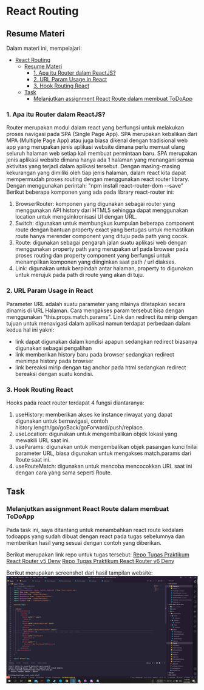 # React Routing

## Resume Materi
Dalam materi ini, mempelajari:
- [React Routing](#react-routing)
  - [Resume Materi](#resume-materi)
    - [1. Apa itu Router dalam ReactJS?](#1-apa-itu-router-dalam-reactjs)
    - [2. URL Param Usage in React](#2-url-param-usage-in-react)
    - [3. Hook Routing React](#3-hook-routing-react)
  - [Task](#task)
    - [Melanjutkan assignment React Route dalam membuat ToDoApp](#melanjutkan-assignment-react-route-dalam-membuat-todoapp)

### 1. Apa itu Router dalam ReactJS?
Router merupakan modul dalam react yang berfungsi untuk melakukan proses navigasi pada SPA (Single Page App). SPA merupakan kebalikan dari MPA (Multiple Page App) atau juga biasa dikenal dengan tradisional web app yang merupakan jenis aplikasi website dimana perlu memuat ulang seluruh halaman web setiap kali membuat permintaan baru. SPA merupakan jenis aplikasi website dimana hanya ada 1 halaman yang menangani semua aktivitas yang terjadi dalam aplikasi tersebut. Dengan masing-masing kekurangan yang dimiliki oleh tiap jenis halaman, dalam react kita dapat mempermudah proses routing dengan menggunakan react router library. Dengan menggunakan perintah:
"npm install react-router-dom --save"
Berikut beberapa komponen yang ada pada library react-router ini:
1. BrowserRouter: komponen yang digunakan sebagai router yang menggunakan API history dari HTML5 sehingga dapat menggunakan location untuk mengsinkronisasi UI dengan URL.
2. Switch: digunakan untuk membungkus kumpulan beberapa component route dengan bantuan property exact yang bertugas untuk memastikan route hanya merender component yang dituju pada path yang cocok.
3. Route: digunakan sebagai pengarah jalan suatu aplikasi web dengan menggunakan property path yang merupakan url pada browser pada proses routing dan property component yang berfungsi untuk menampilkan komponen yang diinginkan saat path / url diakses.
4. Link: digunakan untuk berpindah antar halaman, property to digunakan untuk merujuk pada path di route yang akan di tuju. 

### 2. URL Param Usage in React

Parameter URL adalah suatu parameter yang nilainya ditetapkan secara dinamis di URL Halaman. Cara mengakses param tersebut bisa dengan menggunakan "this.props.match.params". Link dan redirect itu mirip dengan tujuan untuk menavigasi dalam aplikasi namun terdapat perbedaan dalam kedua hal ini yakni:
- link dapat digunakan dalam kondisi apapun sedangkan redirect biasanya digunakan sebagai pengalihan 
- link memberikan history baru pada browser sedangkan redirect menimpa history pada browser
- link bereaksi mirip dengan tag anchor pada html sedangkan redirect bereaksi dengan suatu kondisi.

### 3. Hook Routing React
Hooks pada react router terdapat 4 fungsi diantaranya:
1. useHistory: memberikan akses ke instance riwayat yang dapat digunakan untuk bernavigasi, contoh history.length/go/goBack/goForward/push/replace.
2. useLocation: digunakan untuk mengembalikan objek lokasi yang mewakili URL saat ini.
3. useParams: digunakan untuk mengembalikan objek pasangan kunci/nilai parameter URL, biasa digunakan untuk mengakses match.params dari Route saat ini.
4. useRouteMatch: digunakan untuk mencoba mencocokkan URL saat ini dengan cara yang sama seperti Route.

## Task
### Melanjutkan assignment React Route dalam membuat ToDoApp
Pada task ini, saya ditantang untuk menambahkan react route kedalam todoapps yang sudah dibuat dengan react pada tugas sebelumnya dan memberikan hasil yang sesuai dengan contoh yang diberikan.

Berikut merupakan link repo untuk tugas tersebut:
[Repo Tugas Praktikum React Router v5 Deny](https://github.com/denyFh/tugas-react-route-alta)
[Repo Tugas Praktikum React Router v6 Deny](https://github.com/denyFh/react-route-6)

Berikut merupakan screenshot dari hasil tampilan website:
![reactRouterUsage](./screenshots/react-router.png)

